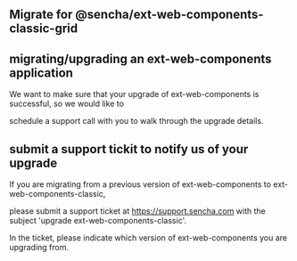 ## Migrate for @sencha/ext-web-components-classic-grid

## migrating/upgrading an ext-web-components application

We want to make sure that your upgrade of ext-web-components is successful, so we would like to

schedule a support call with you to walk through the upgrade details.

## submit a support tickit to notify us of your upgrade

If you are migrating from a previous version of ext-web-components to ext-web-components-classic,

please submit a support ticket at https://support.sencha.com with the subject 'upgrade ext-web-components-classic'.

In the ticket, please indicate which version of ext-web-components you are upgrading from.
